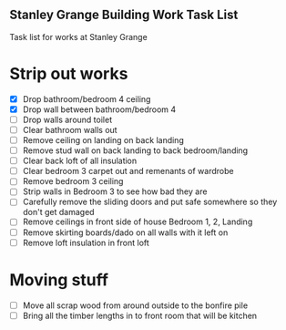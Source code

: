 ## Stanley Grange Building Work Task List

Task list for works at Stanley Grange

# Strip out works
- [x] Drop bathroom/bedroom 4 ceiling
- [x] Drop wall between bathroom/bedroom 4
- [ ] Drop walls around toilet
- [ ] Clear bathroom walls out
- [ ] Remove ceiling on landing on back landing
- [ ] Remove stud wall on back landing to back bedroom/landing
- [ ] Clear back loft of all insulation
- [ ] Clear bedroom 3 carpet out and remenants of wardrobe
- [ ] Remove bedroom 3 ceiling
- [ ] Strip walls in Bedroom 3 to see how bad they are
- [ ] Carefully remove the sliding doors and put safe somewhere so they don't get damaged
- [ ] Remove ceilings in front side of house Bedroom 1, 2, Landing
- [ ] Remove skirting boards/dado on all walls with it left on
- [ ] Remove loft insulation in front loft

# Moving stuff
- [ ] Move all scrap wood from around outside to the bonfire pile
- [ ] Bring all the timber lengths in to front room that will be kitchen
